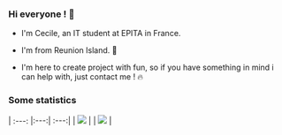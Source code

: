 ### Hi everyone ! 👋

- I'm Cecile, an IT student at EPITA in France.
- I'm from Reunion Island. 🌋

- I'm here to create project with fun, so if you have something in mind i can help with, just contact me ! 🔥


<!--
**cesourcile/cesourcile** is a ✨ _special_ ✨ repository because its `README.md` (this file) appears on your GitHub profile.

Here are some ideas to get you started:

- 🔭 I’m currently working on ...
- 🌱 I’m currently learning ...
- 👯 I’m looking to collaborate on ...
- 🤔 I’m looking for help with ...
- 💬 Ask me about ...
- 📫 How to reach me: ...
- 😄 Pronouns: ...
- ⚡ Fun fact: ...
-->


### Some statistics
| :---: |:---:| :---:|
| ![](https://github-readme-stats.vercel.app/api/top-langs/?username=cesourcile&theme=radical&hide_langs_below=8&count_private=true)     |  | ![](https://github-readme-stats.vercel.app/api?username=cesourcile&show_icons=true&theme=radical&count_private=true) |
